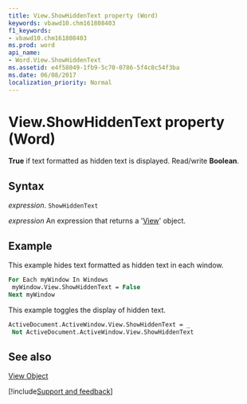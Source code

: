 ```yaml
---
title: View.ShowHiddenText property (Word)
keywords: vbawd10.chm161808403
f1_keywords:
- vbawd10.chm161808403
ms.prod: word
api_name:
- Word.View.ShowHiddenText
ms.assetid: e4f58049-1fb9-5c70-0786-5f4c8c54f3ba
ms.date: 06/08/2017
localization_priority: Normal
---
```



# View.ShowHiddenText property (Word)

 **True** if text formatted as hidden text is displayed. Read/write **Boolean**.


## Syntax

_expression_. `ShowHiddenText`

 _expression_ An expression that returns a '[View](Word.View.md)' object.


## Example

This example hides text formatted as hidden text in each window.


```vb
For Each myWindow In Windows 
 myWindow.View.ShowHiddenText = False 
Next myWindow
```

This example toggles the display of hidden text.




```vb
ActiveDocument.ActiveWindow.View.ShowHiddenText = _ 
 Not ActiveDocument.ActiveWindow.View.ShowHiddenText
```


## See also


[View Object](Word.View.md)

[!include[Support and feedback](~/includes/feedback-boilerplate.md)]
